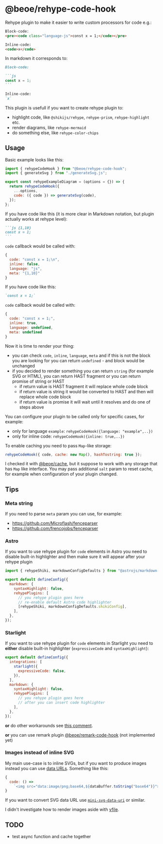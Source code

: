 # @beoe/rehype-code-hook

Rehype plugin to make it easier to write custom processors for code e.g.:

```html
Block-code:
<pre><code class="language-js">const x = 1;</code></pre>

Inline-code:
<code>x</code>
```

In markdown it corresponds to:

````md
Block-code:

```js
const x = 1;
```

Inline-code:
`x`
````

This plugin is usefull if you want to create rehype plugin to:

- highlight code, like `@shikijs/rehype`, `rehype-prism`, `rehype-highlight` etc.
- render diagrams, like `rehype-mermaid`
- do something else, like `rehype-color-chips`

## Usage

Basic example looks like this:

```js
import { rehypeCodeHook } from "@beoe/rehype-code-hook";
import { generateSvg } from "./generateSvg.js";

export const rehypeExampleDiagram = (options = {}) => {
  return rehypeCodeHook({
    ...options,
    code: ({ code }) => generateSvg(code),
  });
};
```

If you have code like this (it is more clear in Markdown notation, but plugin actually works at rehype level):

````md
```js {1,10}
const x = 1;
```
````

`code` callback would be called with:

```js
{
  code: "const x = 1;\n",
  inline: false,
  language: "js",
  meta: "{1,10}"
}
```

If you have code like this:

```md
`const x = 1;`
```

`code` callback would be called with:

```js
{
  code: "const x = 1;",
  inline: true,
  language: undefined,
  meta: undefined
}
```

Now it is time to render your thing:

- you can check `code`, `inline`, `language`, `meta` and if this is not the block you are looking for you can return `undefined` - and block would be unchanged
- if you decided to render something you can return `string` (for example SVG or HTML), you can return HAST fragment or you can return promise of string or HAST
  - if return value is HAST fragment it will replace whole code block
  - if return value is string it would be converted to HAST and then will replace whole code block
  - if return value is promise it will wait until it resolves and do one of steps above

You can configure your plugin to be called only for specific cases, for example:

- only for language `example`: `rehypeCodeHook({language: "example",..})`
- only for inline code: `rehypeCodeHook({inline: true,..})`

To enable caching you need to pass `Map`-like storage:

```js
rehypeCodeHook({ code, cache: new Map(), hashTostring: true });
```

I checked it with [@beoe/cache](/packages/cache/), but it suppose to work with any storage that has `Map` like interface. You may pass additional `salt` param to reset cache, for example when configuration of your plugin changed.

## Tips

### Meta string

If you need to parse `meta` param you can use, for example:

- https://github.com/Microflash/fenceparser
- https://github.com/frencojobs/fenceparser

### Astro

If you want to use rehype plugin for `code` elements in Astro you need to disable built-in highlighter and then make sure it will appear after your rehype plugin

```js
import { rehypeShiki, markdownConfigDefaults } from "@astrojs/markdown-remark";

export default defineConfig({
  markdown: {
    syntaxHighlight: false,
    rehypePlugins: [
      // you rehype plugin goes here
      // re-enable default Astro code highlighter
      [rehypeShiki, markdownConfigDefaults.shikiConfig],
    ],
  },
});
```

### Starlight

If you want to use rehype plugin for `code` elements in Starlight you need to **either** disable built-in highlighter (`expressiveCode` and `syntaxHighlight`):

```js
export default defineConfig({
  integrations: [
    starlight({
      expressiveCode: false,
    }),
  ],
  markdown: {
    syntaxHighlight: false,
    rehypePlugins: [
      // you rehype plugin goes here
      // after you can insert code highlighter
    ],
  },
});
```

**or** do other workarounds see [this comment](https://github.com/withastro/starlight/discussions/1259#discussioncomment-8515492).

**or** you can use remark plugin [@beoe/remark-code-hook](/packages/rehype-code-hook/) (not implemented yet)

### Images instead of inline SVG

My main use-case is to inline SVGs, but if you want to produce images instead you can use [data URLs](https://developer.mozilla.org/en-US/docs/Web/HTTP/Basics_of_HTTP/Data_URLs). Something like this:

```js
{
  code: () =>
    `<img src="data:image/png;base64,${dataBuffer.toString("base64")}">`;
}
```

If you want to convert SVG data URL use [`mini-svg-data-uri`](https://www.npmjs.com/package/mini-svg-data-uri) or similar.

I didn't investigate how to render images aside with [vfile](https://github.com/vfile/vfile).

## TODO

- test async function and cache together
